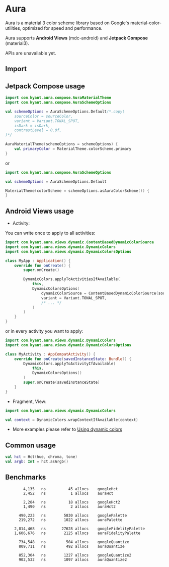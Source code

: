 # Aura

Aura is a material 3 color scheme library based on Google's material-color-utilities,
optimized for speed and performance.

Aura supports **Android Views** (mdc-android) and **Jetpack Compose** (material3).

APIs are unavailable yet.

## Import

## Jetpack Compose usage

```kotlin
import com.kyant.aura.compose.AuraMaterialTheme
import com.kyant.aura.compose.AuraSchemeOptions

val schemeOptions = AuraSchemeOptions.Default/*.copy(
    sourceColor = sourceColor,
    variant = Variant.TONAL_SPOT,
    isDark = isDark,
    contrastLevel = 0.0f,
)*/

AuraMaterialTheme(schemeOptions = schemeOptions) {
    val primaryColor = MaterialTheme.colorScheme.primary
}
```

or

```kotlin
import com.kyant.aura.compose.AuraSchemeOptions

val schemeOptions = AuraSchemeOptions.Default

MaterialTheme(colorScheme = schemeOptions.asAuraColorScheme()) {
}
```

## Android Views usage

* Activity:

You can write once to apply to all activities:

```kotlin
import com.kyant.aura.views.dynamic.ContentBasedDynamicColorSource
import com.kyant.aura.views.dynamic.DynamicColors
import com.kyant.aura.views.dynamic.DynamicColorsOptions

class MyApp : Application() {
    override fun onCreate() {
        super.onCreate()

        DynamicColors.applyToActivitiesIfAvailable(
            this,
            DynamicColorsOptions(
                dynamicColorSource = ContentBasedDynamicColorSource(sourceColor),
                variant = Variant.TONAL_SPOT,
                /* ... */
            )
        )
    }
}
```

or in every activity you want to apply:

```kotlin
import com.kyant.aura.views.dynamic.DynamicColors
import com.kyant.aura.views.dynamic.DynamicColorsOptions

class MyActivity : AppCompatActivity() {
    override fun onCreate(savedInstanceState: Bundle?) {
        DynamicColors.applyToActivityIfAvailable(
            this,
            DynamicColorsOptions()
        )
        super.onCreate(savedInstanceState)
    }
}
```

* Fragment, View:

```kotlin
import com.kyant.aura.views.dynamic.DynamicColors

val context = DynamicColors.wrapContextIfAvailable(context)
```

* More examples please refer
  to [Using dynamic colors](https://github.com/material-components/material-components-android/blob/master/docs/theming/Color.md#using-dynamic-colors)

## Common usage

```kotlin
val hct = Hct(hue, chroma, tone)
val argb: Int = hct.asArgb()
```

## Benchmarks

```
        4,135   ns          45 allocs    googleHct
        2,452   ns           1 allocs    auraHct

        2,284   ns          18 allocs    googleHct2
        1,490   ns           2 allocs    auraHct2

      490,223   ns        5830 allocs    googlePalette
      219,272   ns        1022 allocs    auraPalette

    2,814,468   ns       27628 allocs    googleFidelityPalette
    1,606,676   ns        2125 allocs    auraFidelityPalette

      734,548   ns         504 allocs    googleQuantize
      809,711   ns         492 allocs    auraQuantize

      852,304   ns        1227 allocs    googleQuantize2
      902,532   ns        1097 allocs    auraQuantize2
```
